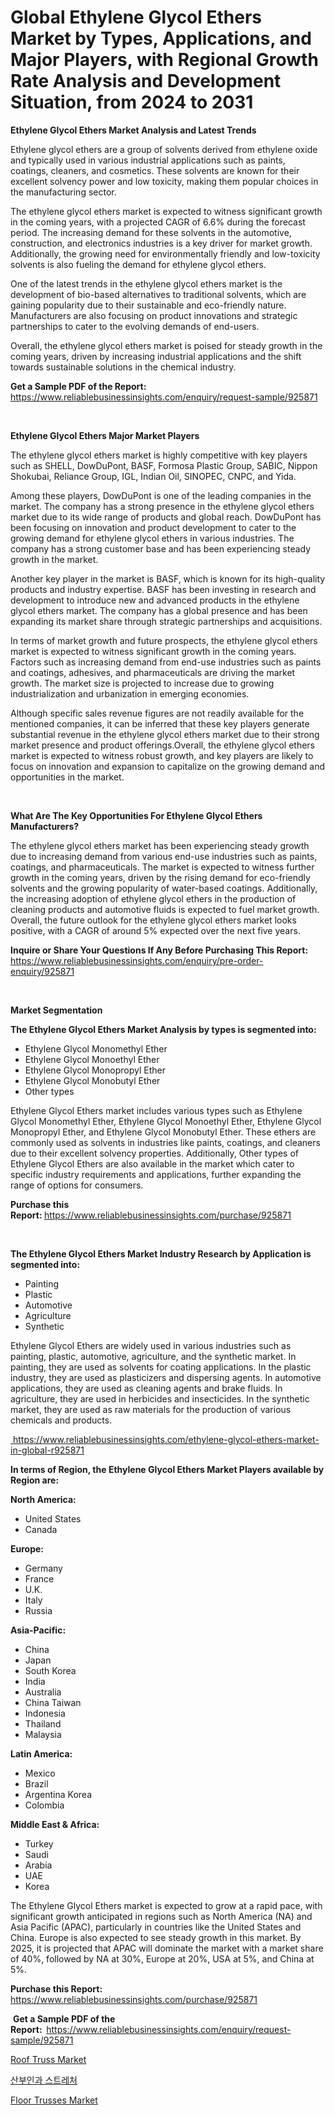 <p><h1>Global Ethylene Glycol Ethers Market by Types, Applications, and Major Players, with Regional Growth Rate Analysis and Development Situation, from 2024 to 2031</h1></p><p><strong>Ethylene Glycol Ethers Market Analysis and Latest Trends</strong></p>
<p><p>Ethylene glycol ethers are a group of solvents derived from ethylene oxide and typically used in various industrial applications such as paints, coatings, cleaners, and cosmetics. These solvents are known for their excellent solvency power and low toxicity, making them popular choices in the manufacturing sector.</p><p>The ethylene glycol ethers market is expected to witness significant growth in the coming years, with a projected CAGR of 6.6% during the forecast period. The increasing demand for these solvents in the automotive, construction, and electronics industries is a key driver for market growth. Additionally, the growing need for environmentally friendly and low-toxicity solvents is also fueling the demand for ethylene glycol ethers.</p><p>One of the latest trends in the ethylene glycol ethers market is the development of bio-based alternatives to traditional solvents, which are gaining popularity due to their sustainable and eco-friendly nature. Manufacturers are also focusing on product innovations and strategic partnerships to cater to the evolving demands of end-users.</p><p>Overall, the ethylene glycol ethers market is poised for steady growth in the coming years, driven by increasing industrial applications and the shift towards sustainable solutions in the chemical industry.</p></p>
<p><strong>Get a Sample PDF of the Report:&nbsp;</strong> <a href="https://www.reliablebusinessinsights.com/enquiry/request-sample/925871">https://www.reliablebusinessinsights.com/enquiry/request-sample/925871</a></p>
<p>&nbsp;</p>
<p><strong>Ethylene Glycol Ethers Major Market Players</strong></p>
<p><p>The ethylene glycol ethers market is highly competitive with key players such as SHELL, DowDuPont, BASF, Formosa Plastic Group, SABIC, Nippon Shokubai, Reliance Group, IGL, Indian Oil, SINOPEC, CNPC, and Yida.</p><p>Among these players, DowDuPont is one of the leading companies in the market. The company has a strong presence in the ethylene glycol ethers market due to its wide range of products and global reach. DowDuPont has been focusing on innovation and product development to cater to the growing demand for ethylene glycol ethers in various industries. The company has a strong customer base and has been experiencing steady growth in the market.</p><p>Another key player in the market is BASF, which is known for its high-quality products and industry expertise. BASF has been investing in research and development to introduce new and advanced products in the ethylene glycol ethers market. The company has a global presence and has been expanding its market share through strategic partnerships and acquisitions.</p><p>In terms of market growth and future prospects, the ethylene glycol ethers market is expected to witness significant growth in the coming years. Factors such as increasing demand from end-use industries such as paints and coatings, adhesives, and pharmaceuticals are driving the market growth. The market size is projected to increase due to growing industrialization and urbanization in emerging economies.</p><p>Although specific sales revenue figures are not readily available for the mentioned companies, it can be inferred that these key players generate substantial revenue in the ethylene glycol ethers market due to their strong market presence and product offerings.Overall, the ethylene glycol ethers market is expected to witness robust growth, and key players are likely to focus on innovation and expansion to capitalize on the growing demand and opportunities in the market.</p></p>
<p>&nbsp;</p>
<p><strong>What Are The Key Opportunities For Ethylene Glycol Ethers Manufacturers?</strong></p>
<p><p>The ethylene glycol ethers market has been experiencing steady growth due to increasing demand from various end-use industries such as paints, coatings, and pharmaceuticals. The market is expected to witness further growth in the coming years, driven by the rising demand for eco-friendly solvents and the growing popularity of water-based coatings. Additionally, the increasing adoption of ethylene glycol ethers in the production of cleaning products and automotive fluids is expected to fuel market growth. Overall, the future outlook for the ethylene glycol ethers market looks positive, with a CAGR of around 5% expected over the next five years.</p></p>
<p><strong>Inquire or Share Your Questions If Any Before Purchasing This Report:</strong> <a href="https://www.reliablebusinessinsights.com/enquiry/pre-order-enquiry/925871">https://www.reliablebusinessinsights.com/enquiry/pre-order-enquiry/925871</a></p>
<p>&nbsp;</p>
<p><strong>Market Segmentation</strong></p>
<p><strong>The Ethylene Glycol Ethers Market Analysis by types is segmented into:</strong></p>
<p><ul><li>Ethylene Glycol Monomethyl Ether</li><li>Ethylene Glycol Monoethyl Ether</li><li>Ethylene Glycol Monopropyl Ether</li><li>Ethylene Glycol Monobutyl Ether</li><li>Other types</li></ul></p>
<p><p>Ethylene Glycol Ethers market includes various types such as Ethylene Glycol Monomethyl Ether, Ethylene Glycol Monoethyl Ether, Ethylene Glycol Monopropyl Ether, and Ethylene Glycol Monobutyl Ether. These ethers are commonly used as solvents in industries like paints, coatings, and cleaners due to their excellent solvency properties. Additionally, Other types of Ethylene Glycol Ethers are also available in the market which cater to specific industry requirements and applications, further expanding the range of options for consumers.</p></p>
<p><strong>Purchase this Report:&nbsp;</strong><a href="https://www.reliablebusinessinsights.com/purchase/925871">https://www.reliablebusinessinsights.com/purchase/925871</a></p>
<p>&nbsp;</p>
<p><strong>The Ethylene Glycol Ethers Market Industry Research by Application is segmented into:</strong></p>
<p><ul><li>Painting</li><li>Plastic</li><li>Automotive</li><li>Agriculture</li><li>Synthetic</li></ul></p>
<p><p>Ethylene Glycol Ethers are widely used in various industries such as painting, plastic, automotive, agriculture, and the synthetic market. In painting, they are used as solvents for coating applications. In the plastic industry, they are used as plasticizers and dispersing agents. In automotive applications, they are used as cleaning agents and brake fluids. In agriculture, they are used in herbicides and insecticides. In the synthetic market, they are used as raw materials for the production of various chemicals and products.</p></p>
<p><a href="https://www.reliablebusinessinsights.com/ethylene-glycol-ethers-market-in-global-r925871">&nbsp;https://www.reliablebusinessinsights.com/ethylene-glycol-ethers-market-in-global-r925871</a></p>
<p><strong>In terms of Region, the Ethylene Glycol Ethers Market Players available by Region are:</strong></p>
<p>
    <p> <strong> North America: </strong>
        <ul>
            <li>United States</li>
            <li>Canada</li>
        </ul>
        </p> 
    <p> <strong> Europe: </strong>
        <ul>
            <li>Germany</li>
            <li>France</li>
            <li>U.K.</li>
            <li>Italy</li>
            <li>Russia</li>
        </ul>
        </p> 
    <p> <strong> Asia-Pacific: </strong>
        <ul>
            <li>China</li>
            <li>Japan</li>
            <li>South Korea</li>
            <li>India</li>
            <li>Australia</li>
            <li>China Taiwan</li>
            <li>Indonesia</li>
            <li>Thailand</li>
            <li>Malaysia</li>
        </ul>
        </p> 
    <p> <strong> Latin America: </strong>
        <ul>
            <li>Mexico</li>
            <li>Brazil</li>
            <li>Argentina Korea</li>
            <li>Colombia</li>
        </ul>
        </p> 
    <p> <strong> Middle East & Africa: </strong>
        <ul>
            <li>Turkey</li>
            <li>Saudi</li>
            <li>Arabia</li>
            <li>UAE</li>
            <li>Korea</li>
        </ul>
    </p>
    </p>
<p><p>The Ethylene Glycol Ethers market is expected to grow at a rapid pace, with significant growth anticipated in regions such as North America (NA) and Asia Pacific (APAC), particularly in countries like the United States and China. Europe is also expected to see steady growth in this market. By 2025, it is projected that APAC will dominate the market with a market share of 40%, followed by NA at 30%, Europe at 20%, USA at 5%, and China at 5%.</p></p>
<p><strong>Purchase this Report: </strong><a href="https://www.reliablebusinessinsights.com/purchase/925871">https://www.reliablebusinessinsights.com/purchase/925871</a></p>
<p>&nbsp;<strong>Get a Sample PDF of the Report:&nbsp;&nbsp;</strong><a href="https://www.reliablebusinessinsights.com/enquiry/request-sample/925871">https://www.reliablebusinessinsights.com/enquiry/request-sample/925871</a></p>
<p><strong></strong></p>
<p><p><a href="https://github.com/lorenzaSchmeler/Market-Research-Report-List-1/blob/main/roof-truss-market.md">Roof Truss Market</a></p><p><a href="https://github.com/laholand/Market-Research-Report-List-4/blob/main/8906398119669.md">산부인과 스트레처</a></p><p><a href="https://github.com/AdrianaPaucek2023/Market-Research-Report-List-1/blob/main/floor-trusses-market.md">Floor Trusses Market</a></p></p>